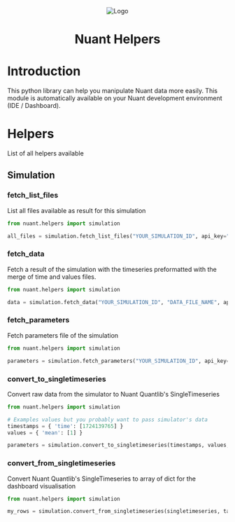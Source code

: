 <div align="center">
  <img src="https://cdn.prod.website-files.com/6645c2bf1d8a88dfb078b41d/6645d629b58f71cda23ae53e_Logotype-Nuant.svg" alt="Logo">
  <h1>Nuant Helpers</h1>
</div>

# Introduction

This python library can help you manipulate Nuant data more easily.
This module is automatically available on your Nuant development environment (IDE / Dashboard).

# Helpers

List of all helpers available

## Simulation

### fetch_list_files

List all files available as result for this simulation

```python
from nuant.helpers import simulation

all_files = simulation.fetch_list_files("YOUR_SIMULATION_ID", api_key="YOUR_API_KEY")
```

### fetch_data

Fetch a result of the simulation with the timeseries preformatted with the merge of time and values files.

```python
from nuant.helpers import simulation

data = simulation.fetch_data("YOUR_SIMULATION_ID", "DATA_FILE_NAME", api_key="YOUR_API_KEY")
```

### fetch_parameters

Fetch parameters file of the simulation

```python
from nuant.helpers import simulation

parameters = simulation.fetch_parameters("YOUR_SIMULATION_ID", api_key="YOUR_API_KEY")
```

### convert_to_singletimeseries

Convert raw data from the simulator to Nuant Quantlib's SingleTimeseries

```python
from nuant.helpers import simulation

# Examples values but you probably want to pass simulator's data
timestamps = { 'time': [1724139765] }
values = { 'mean': [1] }

parameters = simulation.convert_to_singletimeseries(timestamps, values, target='mean')
```

### convert_from_singletimeseries

Convert Nuant Quantlib's SingleTimeseries to array of dict for the dashboard visualisation

```python
from nuant.helpers import simulation

my_rows = simulation.convert_from_singletimeseries(singletimeseries, target='mean')
```
